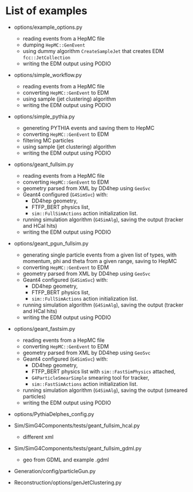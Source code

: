 List of examples
====

* options/example_options.py
  * reading events from a HepMC file
  * dumping `HepMC::GenEvent`
  * using dummy algorithm `CreateSampleJet` that creates EDM `fcc::JetCollection`
  * writing the EDM output using PODIO

* options/simple_workflow.py
  * reading events from a HepMC file
  * converting `HepMC::GenEvent` to EDM
  * using sample (jet clustering) algorithm
  * writing the EDM output using PODIO

* options/simple_pythia.py
  * genereting PYTHIA events and saving them to HepMC
  * converting `HepMC::GenEvent` to EDM
  * filtering MC particles
  * using sample (jet clustering) algorithm
  * writing the EDM output using PODIO

* options/geant_fullsim.py
  * reading events from a HepMC file
  * converting `HepMC::GenEvent` to EDM
  * geometry parsed from XML by DD4hep using `GeoSvc`
  * Geant4 configured (`G4SimSvc`) with:
    * DD4hep geometry,
    * FTFP_BERT physics list,
    * `sim::FullSimActions` action initialization list.
  * running simulation algorithm (`G4SimAlg`), saving the output (tracker and HCal hits)
  * writing the EDM output using PODIO

* options/geant_pgun_fullsim.py
  * generating single particle events from a given list of types,
    with momentum, phi and theta from a given range,
    saving to HepMC
  * converting `HepMC::GenEvent` to EDM
  * geometry parsed from XML by DD4hep using `GeoSvc`
  * Geant4 configured (`G4SimSvc`) with:
    * DD4hep geometry,
    * FTFP_BERT physics list,
    * `sim::FullSimActions` action initialization list.
  * running simulation algorithm (`G4SimAlg`), saving the output (tracker and HCal hits)
  * writing the EDM output using PODIO

* options/geant_fastsim.py
  * reading events from a HepMC file
  * converting `HepMC::GenEvent` to EDM
  * geometry parsed from XML by DD4hep using `GeoSvc`
  * Geant4 configured (`G4SimSvc`) with:
    * DD4hep geometry,
    * FTFP_BERT physics list with `sim::FastSimPhysics` attached,
    * `G4ParticleSmearSimple` smearing tool for tracker,
    * `sim::FastSimActions` action initialization list.
  * running simulation algorithm (`G4SimAlg`), saving the output (smeared particles)
  * writing the EDM output using PODIO

* options/PythiaDelphes_config.py





* Sim/SimG4Components/tests/geant_fullsim_hcal.py
  * different xml
* Sim/SimG4Components/tests/geant_fullsim_gdml.py
  * geo from GDML and example .gdml

* Generation/config/particleGun.py
* Reconstruction/options/genJetClustering.py

